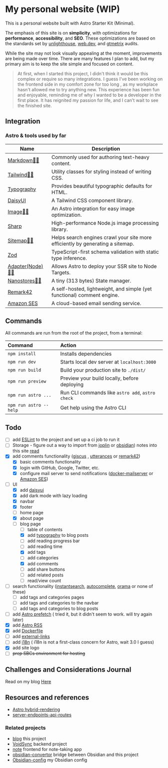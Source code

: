 # My personal website (WIP)

This is a personal website built with Astro Starter Kit (Minimal).

The emphasis of this site is on **simplicity**, with optimizations for
**performance**, **accessibility**, and **SEO**. These optimizations are based
on the standards set by
[unlighthouse](https://github.com/harlan-zw/unlighthouse),
[web.dev](https://web.dev/measure/), and [gtmetrix](https://gtmetrix.com/)
audits.

While the site may not look visually appealing at the moment, improvements are
being made over time. There are many features I plan to add, but my primary aim
is to keep the site simple and focused on content.

> At first, when I started this project, I didn't think it would be this complex
> or require so many integrations. I guess I've been working on the frontend
> side in my comfort zone for too long , as my workplace hasn't allowed me to
> try anything new. This experience has been fun and enjoyable, reminding me of
> why I wanted to be a developer in the first place. It has reignited my passion
> for life, and I can't wait to see the finished site.

## Integration

### Astro & tools used by far

| Name                                                                           | Description                                                                    |
| ------------------------------------------------------------------------------ | ------------------------------------------------------------------------------ |
| [Markdown🧑‍🚀](https://docs.astro.build/en/guides/markdown-content/)             | Commonly used for authoring text-heavy content.                                |
| [Tailwind👨‍🚀](https://docs.astro.build/en/guides/integrations-guide/tailwind/)  | Utility classes for styling instead of writing CSS.                            |
| [Typography](https://github.com/tailwindlabs/tailwindcss-typography)           | Provides beautiful typographic defaults for HTML.                              |
| [DaisyUI](https://github.com/saadeghi/daisyui)                                 | A Tailwind CSS component library.                                              |
| [Image👨‍🚀](https://docs.astro.build/en/guides/integrations-guide/image/)        | An Astro integration for easy image optimization.                              |
| [Sharp](https://github.com/lovell/sharp)                                       | High-performance Node.js image processing library.                             |
| [Sitemap👨‍🚀](https://docs.astro.build/en/guides/integrations-guide/sitemap/)    | Helps search engines crawl your site more efficiently by generating a sitemap. |
| [Zod](https://github.com/colinhacks/zod)                                       | TypeScript-first schema validation with static type inference.                 |
| [Adapter(Node)👨‍🚀](https://docs.astro.build/en/guides/integrations-guide/node/) | Allows Astro to deploy your SSR site to Node Targets.                          |
| [Nanostores👨‍🚀](https://docs.astro.build/en/core-concepts/sharing-state/)       | A tiny (313 bytes) State manager.                                              |
| [Remark42](https://github.com/umputun/remark42)                                | A self-hosted, lightweight, and simple (yet functional) comment engine.        |
| [Amazon SES](https://aws.amazon.com/ses/)                                      | A cloud-based email sending service.                                           |

<!-- ### Font -->

<!-- - [inter](https://github.com/rsms/inter) -->

## Commands

All commands are run from the root of the project, from a terminal:

| Command                | Action                                           |
| :--------------------- | :----------------------------------------------- |
| `npm install`          | Installs dependencies                            |
| `npm run dev`          | Starts local dev server at `localhost:3000`      |
| `npm run build`        | Build your production site to `./dist/`          |
| `npm run preview`      | Preview your build locally, before deploying     |
| `npm run astro ...`    | Run CLI commands like `astro add`, `astro check` |
| `npm run astro --help` | Get help using the Astro CLI                     |

## Todo

- [ ] add [ESLint](https://docs.astro.build/en/editor-setup/#eslint) to the
      project and set up a ci job to run it
- [ ] Storage - figure out a way to import from [joplin](https://joplinapp.org/)
      or [obsidian](https://obsidian.md/)) notes into this site
      [read](https://github.com/LoneExile/blog#Storage)
- [x] add comments functionality ([giscus](https://github.com/giscus/giscus) ,
      [utterances](https://github.com/utterance/utterances) or
      [remark42](https://github.com/umputun/remark42))
  - [x] basic comments functionality
  - [x] login with GitHub, Google, Twitter, etc.
  - [x] configure mail server to send notifications
        ([docker-mailserver](https://github.com/docker-mailserver/docker-mailserver)
        or [Amazon SES](https://aws.amazon.com/ses/))
- [ ] UI
  - [x] add [daisyui](https://github.com/saadeghi/daisyui)
  - [x] add dark mode with lazy loading
  - [x] navbar
  - [x] footer
  - [ ] home page
  - [x] about page
  - [ ] blog page
    - [ ] table of contents
    - [x] add
          [typography](https://github.com/tailwindlabs/tailwindcss-typography)
          to blog posts
    - [ ] add reading progress bar
    - [ ] add reading time
    - [x] add tags
    - [ ] add categories
    - [x] add comments
    - [ ] add share buttons
    - [ ] add related posts
    - [ ] read/view count
- [ ] search functionality
      ([instantsearch](https://github.com/algolia/instantsearch),
      [autocomplete](https://github.com/algolia/autocomplete),
      [orama](https://github.com/oramasearch/orama) or none of these)
  - [ ] add tags and categories pages
  - [ ] add tags and categories to the navbar
  - [ ] add tags and categories to blog posts
- [ ] add
      [Astro prefetch](https://docs.astro.build/en/guides/integrations-guide/prefetch/)
      ( tried it, but it didn't seem to work. will try again later)
- [x] add [Astro RSS](https://docs.astro.build/en/guides/rss/)
- [x] add [Dockerfile](https://docs.astro.build/en/recipes/docker/)
- [ ] add [external-links](https://docs.astro.build/en/recipes/external-links/)
- [ ] add [i18n](https://docs.astro.build/en/recipes/i18n/) ( i18n is not a
      first-class concern for Astro, wait 3.0 I guess)
- [x] add site logo
- [ ] ~~prep SBCs environment for hosting~~

## Challenges and Considerations Journal

Read on my blog
[Here](https://voidbox.io/blogs/2023-05-13-Creating-a-Blog-A-Developer's-Journal/)

## Resources and references

- [Astro hybrid-rendering](https://astro.build/blog/hybrid-rendering/)
- [server-endpoints-api-routes](https://docs.astro.build/en/core-concepts/endpoints/#server-endpoints-api-routes)

### Related projects

- [blog](https://github.com/LoneExile/blog) this project
- [VoidSync](https://github.com/LoneExile/VoidSync) backend project
- [note](https://github.com/LoneExile/note) frontend for note-taking app
- [obsidian-convertor](https://github.com/LoneExile/obsidian-convertor) bridge
  between Obsidian and this project
- [Obsidian-config](https://github.com/LoneExile/Obsidian-config) my Obsidian
  config

<!-- https://github.com/adam-p/markdown-here/wiki/Markdown-Cheatsheet -->
